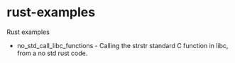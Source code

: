 # rust-examples

Rust examples

- no_std_call_libc_functions - Calling the strstr standard C function in libc, from a no std rust code.
